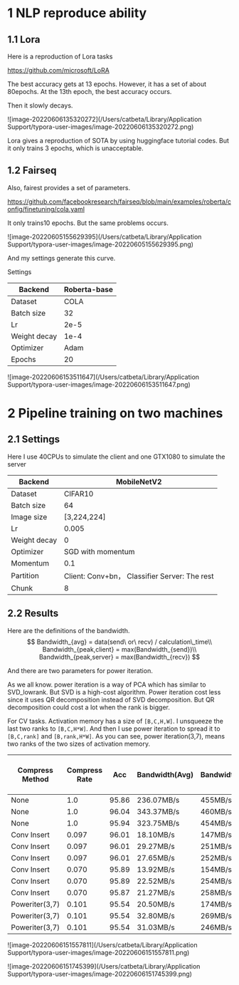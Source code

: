 # 1 NLP reproduce ability

## 1.1 Lora

Here is a reproduction of Lora tasks

https://github.com/microsoft/LoRA

The best accuracy gets at 13 epochs. However, it has a set of about 80epochs. At the 13th epoch, the best accuracy occurs.

Then it slowly decays.

![image-20220606135320272](/Users/catbeta/Library/Application Support/typora-user-images/image-20220606135320272.png)

Lora gives a reproduction of SOTA by using huggingface tutorial codes. But it only trains 3 epochs, which is unacceptable.

## 1.2 Fairseq

Also, fairest provides a set of parameters.

https://github.com/facebookresearch/fairseq/blob/main/examples/roberta/config/finetuning/cola.yaml

It only trains10 epochs. But the same problems occurs.

![image-20220605155629395](/Users/catbeta/Library/Application Support/typora-user-images/image-20220605155629395.png)

And my settings generate this curve.

Settings

| Backend      | Roberta-base |
| ------------ | ------------ |
| Dataset      | COLA         |
| Batch size   | 32           |
| Lr           | 2e-5         |
| Weight decay | 1e-4         |
| Optimizer    | Adam         |
| Epochs       | 20           |

![image-20220606153511647](/Users/catbeta/Library/Application Support/typora-user-images/image-20220606153511647.png)



# 2 Pipeline training on two machines

## 2.1 Settings

Here I use 40CPUs to simulate the client and one GTX1080 to simulate the server

| Backend      | MobileNetV2                                   |
| ------------ | --------------------------------------------- |
| Dataset      | CIFAR10                                       |
| Batch size   | 64                                            |
| Image size   | [3,224,224]                                   |
| Lr           | 0.005                                         |
| Weight decay | 0                                             |
| Optimizer    | SGD with momentum                             |
| Momentum     | 0.1                                           |
| Partition    | Client: Conv+bn， Classifier Server: The rest |
| Chunk        | 8                                             |

## 2.2 Results

Here are the definitions of the bandwidth.
$$
Bandwidth_{avg} = data(send\ or\ recv) / calculation\_time\\
Bandwidth_{peak,client} = max(Bandwidth_{send})\\
Bandwidth_{peak,server} = max(Bandwidth_{recv})
$$

And there are two parameters for power iteration.

As we all know. power iteration is a way of PCA which has similar to SVD_lowrank. But SVD is a high-cost algorithm. Power iteration cost less since it uses QR decomposition instead of SVD decomposition. But QR decomposition could cost a lot when the rank is bigger. 

For CV tasks. Activation memory has a size of `[B,C,H,W]`. I unsqueeze the last two ranks to `[B,C,H*W]`. And then I use power iteration to spread it to `[B,C,rank]` and `[B,rank,H*W]`. As you can see, power iteration(3,7), means two ranks of the two sizes of activation memory.



| Compress Method | Compress Rate | Acc   | Bandwidth(Avg) | Bandwidth(Peak,Client) | Bandwidth(Peak,Server) | Computation Time | Total Time per batch | Chunk |
| --------------- | ------------- | ----- | -------------- | ---------------------- | ---------------------- | ---------------- | -------------------- | ----- |
| None            | 1.0           | 95.86 | 236.07MB/s     | 455MB/s                | 454MB/s                | 0.48s            | 2.47s                | 1     |
| None            | 1.0           | 96.04 | 343.37MB/s     | 460MB/s                | 457MB/s                | 0.33s            | 2.15s                | 4     |
| None            | 1.0           | 95.94 | 323.75MB/s     | 454MB/s                | 458MB/s                | 0.35s            | 2.07s                | 8     |
| Conv Insert     | 0.097         | 96.01 | 18.10MB/s      | 147MB/s                | 149MB/s                | 0.55s            | 0.38s                | 1     |
| Conv Insert     | 0.097         | 96.01 | 29.27MB/s      | 251MB/s                | 253MB/s                | 0.34s            | 0.38s                | 4     |
| Conv Insert     | 0.097         | 96.01 | 27.65MB/s      | 252MB/s                | 253MB/s                | 0.36s            | 0.38s                | 8     |
| Conv Insert     | 0.070         | 95.89 | 13.92MB/s      | 154MB/s                | 148MB/s                | 0.55s            | 0.62s                | 1     |
| Conv Insert     | 0.070         | 95.89 | 22.52MB/s      | 254MB/s                | 255MB/s                | 0.34s            | 0.37s                | 4     |
| Conv Insert     | 0.070         | 95.87 | 21.27MB/s      | 258MB/s                | 261MB/s                | 0.36s            | 0.37s                | 8     |
| Poweriter(3,7)  | 0.101         | 95.54 | 20.50MB/s      | 174MB/s                | 177MB/s                | 0.56s            | 0.66s                | 1     |
| Poweriter(3,7)  | 0.101         | 95.54 | 32.80MB/s      | 269MB/s                | 249MB/s                | 0.35s            | 0.43s                | 4     |
| Poweriter(3,7)  | 0.101         | 95.54 | 31.03MB/s      | 246MB/s                | 248MB/s                | 0.37s            | 0.43s                | 4     |

![image-20220606151557811](/Users/catbeta/Library/Application Support/typora-user-images/image-20220606151557811.png)

![image-20220606151745399](/Users/catbeta/Library/Application Support/typora-user-images/image-20220606151745399.png)
